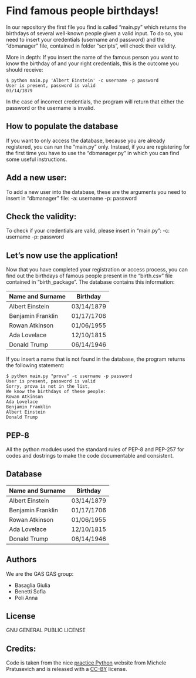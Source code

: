 # Find famous people birthdays!

In our repository the first file you find is called “main.py” which returns the birthdays of several well-known people given a valid input. To do so, you need to insert your credentials (username and password) and the “dbmanager” file, contained in folder “scripts”, will check their validity. 

More in depth:
If you insert the name of the famous person you want to know the birthday of and your right credentials, this is the outcome you should receive:

```
$ python main.py 'Albert Einstein' -c username -p password
User is present, password is valid
03/14/1879
```

In the case of incorrect credentials, the program will return that either the password or the username is invalid.

## How to populate the database
If you want to only access the database, because you are already registered, you can run the “main.py” only. Instead, if you are registering for the first time you have to use the “dbmanager.py” in which you can find some useful instructions.

## Add a new user:
To add a new user into the database, these are the arguments you need to insert in “dbmanager” file:
-a: username
-p: password

## Check the validity:
To check if your credentials are valid, please insert in “main.py”:
-c: username
-p: password

## Let’s now use the application!
Now that you have completed your registration or access process, you can find out the birthdays of famous people present in the “birth.csv” file contained in “birth_package”.
The database contains this information:

|Name and Surname | Birthday |
|-----------------|----------|
|Albert Einstein  |03/14/1879|
Benjamin Franklin |01/17/1706|
Rowan Atkinson    |01/06/1955|
Ada Lovelace      |12/10/1815|
Donald Trump      |06/14/1946|

If you insert a name that is not found in the database, the program returns the following statement:

```
$ python main.py "prova" -c username -p password
User is present, password is valid
Sorry, prova is not in the list, 
We know the birthdays of these people:
Rowan Atkinson
Ada Lovelace
Benjamin Franklin
Albert Einstein
Donald Trump
```

## PEP-8

All the python modules used the standard rules of PEP-8 and PEP-257 for codes and dostrings to make the code documentable and consistent.

## Database

|Name and Surname | Birthday |
|-----------------|----------|
|Albert Einstein  |03/14/1879|
Benjamin Franklin |01/17/1706|
Rowan Atkinson    |01/06/1955|
Ada Lovelace      |12/10/1815|
Donald Trump      |06/14/1946|
## Authors

We are the GAS GAS group:

* Basaglia Giulia 
* Benetti Sofia
* Poli Anna

## License

GNU GENERAL PUBLIC LICENSE


## Credits:

Code is taken from the nice [practice Python](https://www.practicepython.org/) website from Michele Pratusevich and is released with a [CC-BY](https://www.practicepython.org/about/) license.

